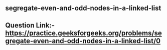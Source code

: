 ## segregate-even-and-odd-nodes-in-a-linked-list

## Question Link:- https://practice.geeksforgeeks.org/problems/segregate-even-and-odd-nodes-in-a-linked-list/0